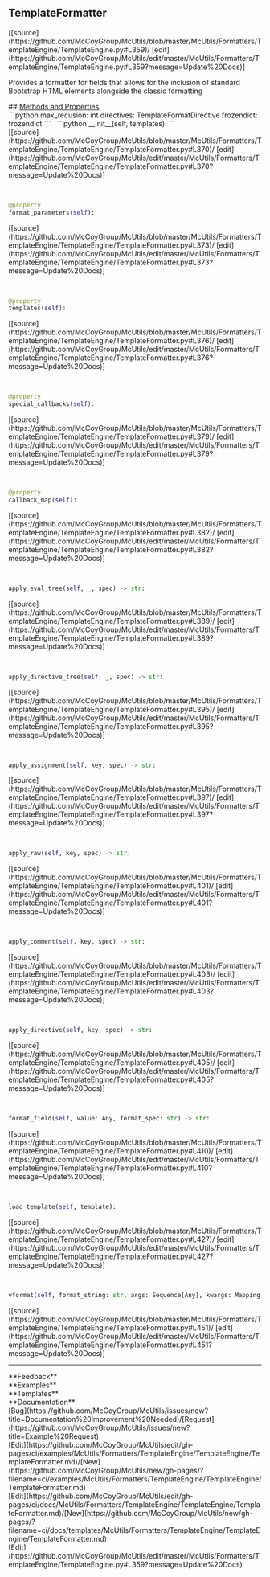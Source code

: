 ## <a id="McUtils.McUtils.Formatters.TemplateEngine.TemplateEngine.TemplateFormatter">TemplateFormatter</a> 

<div class="docs-source-link" markdown="1">
[[source](https://github.com/McCoyGroup/McUtils/blob/master/McUtils/Formatters/TemplateEngine/TemplateEngine.py#L359)/
[edit](https://github.com/McCoyGroup/McUtils/edit/master/McUtils/Formatters/TemplateEngine/TemplateEngine.py#L359?message=Update%20Docs)]
</div>

Provides a formatter for fields that allows for
the inclusion of standard Bootstrap HTML elements
alongside the classic formatting







<div class="collapsible-section">
 <div class="collapsible-section collapsible-section-header" markdown="1">
## <a class="collapse-link" data-toggle="collapse" href="#methods" markdown="1"> Methods and Properties</a> <a class="float-right" data-toggle="collapse" href="#methods"><i class="fa fa-chevron-down"></i></a>
 </div>
 <div class="collapsible-section collapsible-section-body collapse show" id="methods" markdown="1">
 ```python
max_recusion: int
directives: TemplateFormatDirective
frozendict: frozendict
```
<a id="McUtils.McUtils.Formatters.TemplateEngine.TemplateEngine.TemplateFormatter.__init__" class="docs-object-method">&nbsp;</a> 
```python
__init__(self, templates): 
```
<div class="docs-source-link" markdown="1">
[[source](https://github.com/McCoyGroup/McUtils/blob/master/McUtils/Formatters/TemplateEngine/TemplateEngine/TemplateFormatter.py#L370)/
[edit](https://github.com/McCoyGroup/McUtils/edit/master/McUtils/Formatters/TemplateEngine/TemplateEngine/TemplateFormatter.py#L370?message=Update%20Docs)]
</div>


<a id="McUtils.McUtils.Formatters.TemplateEngine.TemplateEngine.TemplateFormatter.format_parameters" class="docs-object-method">&nbsp;</a> 
```python
@property
format_parameters(self): 
```
<div class="docs-source-link" markdown="1">
[[source](https://github.com/McCoyGroup/McUtils/blob/master/McUtils/Formatters/TemplateEngine/TemplateEngine/TemplateFormatter.py#L373)/
[edit](https://github.com/McCoyGroup/McUtils/edit/master/McUtils/Formatters/TemplateEngine/TemplateEngine/TemplateFormatter.py#L373?message=Update%20Docs)]
</div>


<a id="McUtils.McUtils.Formatters.TemplateEngine.TemplateEngine.TemplateFormatter.templates" class="docs-object-method">&nbsp;</a> 
```python
@property
templates(self): 
```
<div class="docs-source-link" markdown="1">
[[source](https://github.com/McCoyGroup/McUtils/blob/master/McUtils/Formatters/TemplateEngine/TemplateEngine/TemplateFormatter.py#L376)/
[edit](https://github.com/McCoyGroup/McUtils/edit/master/McUtils/Formatters/TemplateEngine/TemplateEngine/TemplateFormatter.py#L376?message=Update%20Docs)]
</div>


<a id="McUtils.McUtils.Formatters.TemplateEngine.TemplateEngine.TemplateFormatter.special_callbacks" class="docs-object-method">&nbsp;</a> 
```python
@property
special_callbacks(self): 
```
<div class="docs-source-link" markdown="1">
[[source](https://github.com/McCoyGroup/McUtils/blob/master/McUtils/Formatters/TemplateEngine/TemplateEngine/TemplateFormatter.py#L379)/
[edit](https://github.com/McCoyGroup/McUtils/edit/master/McUtils/Formatters/TemplateEngine/TemplateEngine/TemplateFormatter.py#L379?message=Update%20Docs)]
</div>


<a id="McUtils.McUtils.Formatters.TemplateEngine.TemplateEngine.TemplateFormatter.callback_map" class="docs-object-method">&nbsp;</a> 
```python
@property
callback_map(self): 
```
<div class="docs-source-link" markdown="1">
[[source](https://github.com/McCoyGroup/McUtils/blob/master/McUtils/Formatters/TemplateEngine/TemplateEngine/TemplateFormatter.py#L382)/
[edit](https://github.com/McCoyGroup/McUtils/edit/master/McUtils/Formatters/TemplateEngine/TemplateEngine/TemplateFormatter.py#L382?message=Update%20Docs)]
</div>


<a id="McUtils.McUtils.Formatters.TemplateEngine.TemplateEngine.TemplateFormatter.apply_eval_tree" class="docs-object-method">&nbsp;</a> 
```python
apply_eval_tree(self, _, spec) -> str: 
```
<div class="docs-source-link" markdown="1">
[[source](https://github.com/McCoyGroup/McUtils/blob/master/McUtils/Formatters/TemplateEngine/TemplateEngine/TemplateFormatter.py#L389)/
[edit](https://github.com/McCoyGroup/McUtils/edit/master/McUtils/Formatters/TemplateEngine/TemplateEngine/TemplateFormatter.py#L389?message=Update%20Docs)]
</div>


<a id="McUtils.McUtils.Formatters.TemplateEngine.TemplateEngine.TemplateFormatter.apply_directive_tree" class="docs-object-method">&nbsp;</a> 
```python
apply_directive_tree(self, _, spec) -> str: 
```
<div class="docs-source-link" markdown="1">
[[source](https://github.com/McCoyGroup/McUtils/blob/master/McUtils/Formatters/TemplateEngine/TemplateEngine/TemplateFormatter.py#L395)/
[edit](https://github.com/McCoyGroup/McUtils/edit/master/McUtils/Formatters/TemplateEngine/TemplateEngine/TemplateFormatter.py#L395?message=Update%20Docs)]
</div>


<a id="McUtils.McUtils.Formatters.TemplateEngine.TemplateEngine.TemplateFormatter.apply_assignment" class="docs-object-method">&nbsp;</a> 
```python
apply_assignment(self, key, spec) -> str: 
```
<div class="docs-source-link" markdown="1">
[[source](https://github.com/McCoyGroup/McUtils/blob/master/McUtils/Formatters/TemplateEngine/TemplateEngine/TemplateFormatter.py#L397)/
[edit](https://github.com/McCoyGroup/McUtils/edit/master/McUtils/Formatters/TemplateEngine/TemplateEngine/TemplateFormatter.py#L397?message=Update%20Docs)]
</div>


<a id="McUtils.McUtils.Formatters.TemplateEngine.TemplateEngine.TemplateFormatter.apply_raw" class="docs-object-method">&nbsp;</a> 
```python
apply_raw(self, key, spec) -> str: 
```
<div class="docs-source-link" markdown="1">
[[source](https://github.com/McCoyGroup/McUtils/blob/master/McUtils/Formatters/TemplateEngine/TemplateEngine/TemplateFormatter.py#L401)/
[edit](https://github.com/McCoyGroup/McUtils/edit/master/McUtils/Formatters/TemplateEngine/TemplateEngine/TemplateFormatter.py#L401?message=Update%20Docs)]
</div>


<a id="McUtils.McUtils.Formatters.TemplateEngine.TemplateEngine.TemplateFormatter.apply_comment" class="docs-object-method">&nbsp;</a> 
```python
apply_comment(self, key, spec) -> str: 
```
<div class="docs-source-link" markdown="1">
[[source](https://github.com/McCoyGroup/McUtils/blob/master/McUtils/Formatters/TemplateEngine/TemplateEngine/TemplateFormatter.py#L403)/
[edit](https://github.com/McCoyGroup/McUtils/edit/master/McUtils/Formatters/TemplateEngine/TemplateEngine/TemplateFormatter.py#L403?message=Update%20Docs)]
</div>


<a id="McUtils.McUtils.Formatters.TemplateEngine.TemplateEngine.TemplateFormatter.apply_directive" class="docs-object-method">&nbsp;</a> 
```python
apply_directive(self, key, spec) -> str: 
```
<div class="docs-source-link" markdown="1">
[[source](https://github.com/McCoyGroup/McUtils/blob/master/McUtils/Formatters/TemplateEngine/TemplateEngine/TemplateFormatter.py#L405)/
[edit](https://github.com/McCoyGroup/McUtils/edit/master/McUtils/Formatters/TemplateEngine/TemplateEngine/TemplateFormatter.py#L405?message=Update%20Docs)]
</div>


<a id="McUtils.McUtils.Formatters.TemplateEngine.TemplateEngine.TemplateFormatter.format_field" class="docs-object-method">&nbsp;</a> 
```python
format_field(self, value: Any, format_spec: str) -> str: 
```
<div class="docs-source-link" markdown="1">
[[source](https://github.com/McCoyGroup/McUtils/blob/master/McUtils/Formatters/TemplateEngine/TemplateEngine/TemplateFormatter.py#L410)/
[edit](https://github.com/McCoyGroup/McUtils/edit/master/McUtils/Formatters/TemplateEngine/TemplateEngine/TemplateFormatter.py#L410?message=Update%20Docs)]
</div>


<a id="McUtils.McUtils.Formatters.TemplateEngine.TemplateEngine.TemplateFormatter.load_template" class="docs-object-method">&nbsp;</a> 
```python
load_template(self, template): 
```
<div class="docs-source-link" markdown="1">
[[source](https://github.com/McCoyGroup/McUtils/blob/master/McUtils/Formatters/TemplateEngine/TemplateEngine/TemplateFormatter.py#L427)/
[edit](https://github.com/McCoyGroup/McUtils/edit/master/McUtils/Formatters/TemplateEngine/TemplateEngine/TemplateFormatter.py#L427?message=Update%20Docs)]
</div>


<a id="McUtils.McUtils.Formatters.TemplateEngine.TemplateEngine.TemplateFormatter.vformat" class="docs-object-method">&nbsp;</a> 
```python
vformat(self, format_string: str, args: Sequence[Any], kwargs: Mapping[str, Any]): 
```
<div class="docs-source-link" markdown="1">
[[source](https://github.com/McCoyGroup/McUtils/blob/master/McUtils/Formatters/TemplateEngine/TemplateEngine/TemplateFormatter.py#L451)/
[edit](https://github.com/McCoyGroup/McUtils/edit/master/McUtils/Formatters/TemplateEngine/TemplateEngine/TemplateFormatter.py#L451?message=Update%20Docs)]
</div>
 </div>
</div>












---


<div markdown="1" class="text-secondary">
<div class="container">
  <div class="row">
   <div class="col" markdown="1">
**Feedback**   
</div>
   <div class="col" markdown="1">
**Examples**   
</div>
   <div class="col" markdown="1">
**Templates**   
</div>
   <div class="col" markdown="1">
**Documentation**   
</div>
   <div class="col" markdown="1">
   
</div>
   <div class="col" markdown="1">
   
</div>
   <div class="col" markdown="1">
   
</div>
</div>
  <div class="row">
   <div class="col" markdown="1">
[Bug](https://github.com/McCoyGroup/McUtils/issues/new?title=Documentation%20Improvement%20Needed)/[Request](https://github.com/McCoyGroup/McUtils/issues/new?title=Example%20Request)   
</div>
   <div class="col" markdown="1">
[Edit](https://github.com/McCoyGroup/McUtils/edit/gh-pages/ci/examples/McUtils/Formatters/TemplateEngine/TemplateEngine/TemplateFormatter.md)/[New](https://github.com/McCoyGroup/McUtils/new/gh-pages/?filename=ci/examples/McUtils/Formatters/TemplateEngine/TemplateEngine/TemplateFormatter.md)   
</div>
   <div class="col" markdown="1">
[Edit](https://github.com/McCoyGroup/McUtils/edit/gh-pages/ci/docs/McUtils/Formatters/TemplateEngine/TemplateEngine/TemplateFormatter.md)/[New](https://github.com/McCoyGroup/McUtils/new/gh-pages/?filename=ci/docs/templates/McUtils/Formatters/TemplateEngine/TemplateEngine/TemplateFormatter.md)   
</div>
   <div class="col" markdown="1">
[Edit](https://github.com/McCoyGroup/McUtils/edit/master/McUtils/Formatters/TemplateEngine/TemplateEngine.py#L359?message=Update%20Docs)   
</div>
   <div class="col" markdown="1">
   
</div>
   <div class="col" markdown="1">
   
</div>
   <div class="col" markdown="1">
   
</div>
</div>
</div>
</div>